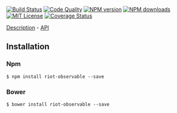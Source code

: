 [![Build Status][travis-image]][travis-url]
[![Code Quality][codeclimate-image]][codeclimate-url]
[![NPM version][npm-version-image]][npm-url]
[![NPM downloads][npm-downloads-image]][npm-url]
[![MIT License][license-image]][license-url]
[![Coverage Status][coverage-image]][coverage-url]

[Description](doc/index.md) - [API](doc/api.md)

## Installation

### Npm

`$ npm install riot-observable --save`

### Bower

`$ bower install riot-observable --save`

[travis-image]:https://img.shields.io/travis/riot/observable.svg?style=flat-square
[travis-url]:https://travis-ci.org/riot/observable

[license-image]:http://img.shields.io/badge/license-MIT-000000.svg?style=flat-square
[license-url]:LICENSE.txt

[npm-version-image]:http://img.shields.io/npm/v/riot-observable.svg?style=flat-square
[npm-downloads-image]:http://img.shields.io/npm/dm/riot-observable.svg?style=flat-square
[npm-url]:https://npmjs.org/package/riot-observable

[coverage-image]:https://img.shields.io/coveralls/riot/observable/master.svg?style=flat-square
[coverage-url]:https://coveralls.io/r/riot/observable/?branch=master

[codeclimate-image]:https://img.shields.io/codeclimate/github/riot/observable.svg?style=flat-square
[codeclimate-url]:https://codeclimate.com/github/riot/observable
